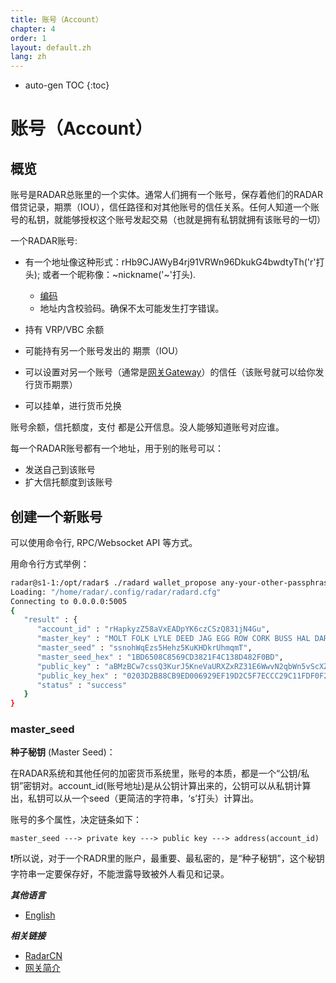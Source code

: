 ```yaml
---
title: 账号（Account）
chapter: 4
order: 1
layout: default.zh
lang: zh
---
```


* auto-gen TOC
{:toc}

# 账号（Account）

## 概览

账号是RADAR总账里的一个实体。通常人们拥有一个账号，保存着他们的RADAR借贷记录，期票（IOU），信任路径和对其他账号的信任关系。任何人知道一个账号的私钥，就能够授权这个账号发起交易（也就是拥有私钥就拥有该账号的一切）

一个RADAR账号:

* 有一个地址像这种形式：rHb9CJAWyB4rj91VRWn96DkukG4bwdtyTh('r'打头); 或者一个昵称像：~nickname('~'打头).

  * [编码](../encodings)
  * 地址内含校验码。确保不太可能发生打字错误。

* 持有 VRP/VBC 余额
* 可能持有另一个账号发出的 期票（IOU）
* 可以设置对另一个账号（通常是[网关Gateway](../../gateway/start)）的信任（该账号就可以给你发行货币期票）
* 可以挂单，进行货币兑换

账号余额，信托额度，支付 都是公开信息。没人能够知道账号对应谁。

每一个RADAR账号都有一个地址，用于别的账号可以：

* 发送自己到该账号
* 扩大信托额度到该账号

## 创建一个新账号

可以使用命令行, RPC/Websocket API 等方式。

用命令行方式举例：

```sh
radar@s1-1:/opt/radar$ ./radard wallet_propose any-your-other-passphrase-donot-use-this
Loading: "/home/radar/.config/radar/radard.cfg"
Connecting to 0.0.0.0:5005
{
   "result" : {
      "account_id" : "rHapkyzZ58aVxEADpYK6czCSzQ831jN4Gu",
      "master_key" : "MOLT FOLK LYLE DEED JAG EGG ROW CORK BUSS HAL DAR DEL",
      "master_seed" : "ssnohWqEzs5Hehz5KuKHDkrUhmqmT",
      "master_seed_hex" : "1BD6508C8569CD3821F4C138D482F0BD",
      "public_key" : "aBMzBCw7cssQ3KurJ5KneVaURXZxRZ31E6WwvN2qbWn5vScXZDMW",
      "public_key_hex" : "0203D2B88CB9ED006929EF19D2C5F7ECCC29C11FDF0F272F5A68C6B057400375B8",
      "status" : "success"
   }
}
```

### master_seed

**种子秘钥** (Master Seed)：

在RADAR系统和其他任何的加密货币系统里，账号的本质，都是一个“公钥/私钥”密钥对。account_id(账号地址)是从公钥计算出来的，公钥可以从私钥计算出，私钥可以从一个seed（更简洁的字符串，‘s’打头）计算出。

账号的多个属性，决定链条如下：

```text
master_seed ---> private key ---> public key ---> address(account_id)
```

❗️所以说，对于一个RADR里的账户，最重要、最私密的，是“种子秘钥”，这个秘钥字符串一定要保存好，不能泄露导致被外人看见和记录。

***其他语言***

* [English](/en/ds/account)

***相关链接***

* [RadarCN](/zh)
* [网关简介](../../gateway/start)
